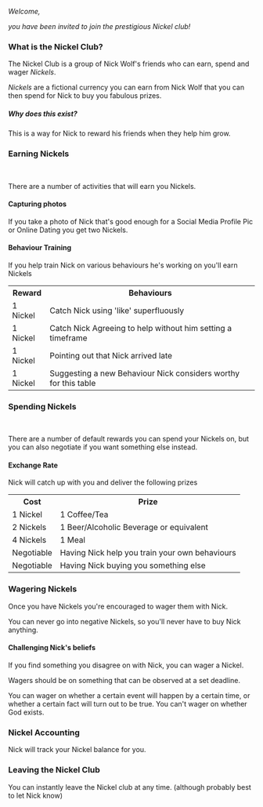 ---
---

_Welcome,_

_you have been invited to join the prestigious Nickel club!_

### What is the Nickel Club?

The Nickel Club is a group of Nick Wolf's friends who can earn, spend and wager
_Nickels_.

_Nickels_ are a fictional currency you can earn from Nick Wolf that you can then
spend for Nick to buy you fabulous prizes.

##### Why does this exist?

This is a way for Nick to reward his friends when they help him grow.

### Earning Nickels

<br>

There are a number of activities that will earn you Nickels.

<p>
<h4>Capturing photos</h4>

If you take a photo of Nick that's good enough for a Social Media Profile Pic or
Online Dating you get two Nickels.

</p>
<p>
<h4>Behaviour Training</h4>

If you help train Nick on various behaviours he's working on you'll earn Nickels

<table>
  <tr>
    <th>Reward</th>
    <th>Behaviours</th>
  </tr>
  <tr>
    <td>1 Nickel</td>
    <td>Catch Nick using 'like' superfluously</td>
  </tr>
  <tr>
    <td>1 Nickel</td>
    <td>Catch Nick Agreeing to help without him setting a timeframe</td>
  </tr>
  <tr>
    <td>1 Nickel</td>
    <td>Pointing out that Nick arrived late</td>
  </tr>
  <tr>
    <td>1 Nickel</td>
    <td>Suggesting a new Behaviour Nick considers worthy for this table</td>
  </tr>
</table>
</p>

### Spending Nickels

<br>

There are a number of default rewards you can spend your Nickels on, but you
can also negotiate if you want something else instead.

#### **Exchange Rate**

Nick will catch up with you and deliver the following prizes

<table>
  <tr>
    <th>Cost</th>
    <th>Prize</th>
  </tr>
  <tr>
    <td>1 Nickel</td>
    <td>1 Coffee/Tea</td>
  </tr>
  <tr>
    <td>2 Nickels</td>
    <td>1 Beer/Alcoholic Beverage or equivalent</td>
  </tr>
  <tr>
    <td>4 Nickels</td>
    <td>1 Meal</td>
  </tr>
  <tr>
    <td>Negotiable</td>
    <td>Having Nick help you train your own behaviours</td>
  </tr>
    <tr>
    <td>Negotiable</td>
    <td>Having Nick buying you something else</td>
  </tr>
</table>

### Wagering Nickels

Once you have Nickels you're encouraged to wager them with Nick.

You can never go into negative Nickels, so you'll never have to buy Nick
anything.

<p>
<h4>Challenging Nick's beliefs</h4>

If you find something you disagree on with Nick, you can wager a Nickel.

Wagers should be on something that can be observed at a set deadline.

You can wager on whether a certain event will happen by a certain time, or
whether a certain fact will turn out to be true. You can't wager on whether
God exists.

</p>

### Nickel Accounting

Nick will track your Nickel balance for you.

### Leaving the Nickel Club

You can instantly leave the Nickel club at any time.
(although probably best to let Nick know)
